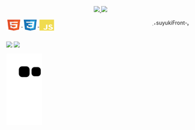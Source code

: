 <div align="center">
  <a href="https://github.com/TsuyukiFront">
     <img height="170em" src="https://github-readme-stats.vercel.app/api?username=TsuyukiFront&show_icons=true&theme=omni&include_all_commits=true&count_private=true"/>
     <img height="170em" src="https://github-readme-stats.vercel.app/api/top-langs/?username=TsuyukiFront&layout=compact&langs_count=7&theme=omni"/>
</div>
  <div style="display: inline_block"><br>
  <img align="center" alt="TsuyukiFront-HTML" height="30" width="40" src="https://raw.githubusercontent.com/devicons/devicon/master/icons/html5/html5-original.svg">
  <img align="center" alt="TsuyukiFront-CSS" height="30" width="40" src="https://raw.githubusercontent.com/devicons/devicon/master/icons/css3/css3-original.svg">
  <img align="center" alt="TsuyukiFront-Js" height="30" width="40" src="https://raw.githubusercontent.com/devicons/devicon/master/icons/javascript/javascript-plain.svg">
  <img align="right" alt="TsuyukiFront-pic" height="150" style="border-radius:50px;" src="https://cdn.discordapp.com/attachments/968177430978265118/972240985344073830/download.jpg">
  </div>
  
    
  ##
 
<div> 
  <a href="https://www.youtube.com/channel/" target="_blank"><img src="https://img.shields.io/badge/YouTube-FF0000?style=for-the-badge&logo=youtube&logoColor=white" target="_blank"></a>
  <a href="https://instagram.com/ztsu_" target="_blank"><img src="https://img.shields.io/badge/-Instagram-%23E4405F?style=for-the-badge&logo=instagram&logoColor=white" target="_blank"></a>
 
  ![Snake animation](https://github.com/rafaballerini/rafaballerini/blob/output/github-contribution-grid-snake.svg)
 
</div>
